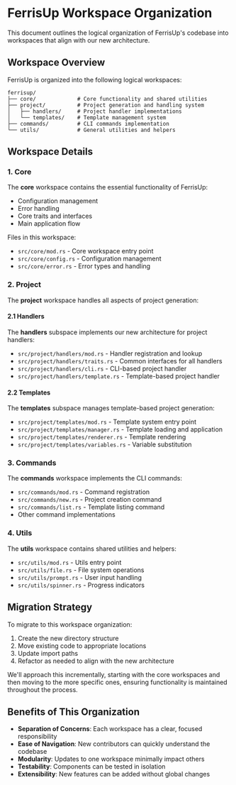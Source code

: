 # FerrisUp Workspace Organization

This document outlines the logical organization of FerrisUp's codebase into workspaces that align with our new architecture.

## Workspace Overview

FerrisUp is organized into the following logical workspaces:

```
ferrisup/
├── core/             # Core functionality and shared utilities
├── project/          # Project generation and handling system
│   ├── handlers/     # Project handler implementations
│   └── templates/    # Template management system
├── commands/         # CLI commands implementation
└── utils/            # General utilities and helpers
```

## Workspace Details

### 1. Core

The **core** workspace contains the essential functionality of FerrisUp:

- Configuration management
- Error handling
- Core traits and interfaces
- Main application flow

Files in this workspace:
- `src/core/mod.rs` - Core workspace entry point
- `src/core/config.rs` - Configuration management
- `src/core/error.rs` - Error types and handling

### 2. Project

The **project** workspace handles all aspects of project generation:

#### 2.1 Handlers

The **handlers** subspace implements our new architecture for project handlers:

- `src/project/handlers/mod.rs` - Handler registration and lookup
- `src/project/handlers/traits.rs` - Common interfaces for all handlers
- `src/project/handlers/cli.rs` - CLI-based project handler
- `src/project/handlers/template.rs` - Template-based project handler

#### 2.2 Templates

The **templates** subspace manages template-based project generation:

- `src/project/templates/mod.rs` - Template system entry point
- `src/project/templates/manager.rs` - Template loading and application
- `src/project/templates/renderer.rs` - Template rendering
- `src/project/templates/variables.rs` - Variable substitution

### 3. Commands

The **commands** workspace implements the CLI commands:

- `src/commands/mod.rs` - Command registration
- `src/commands/new.rs` - Project creation command
- `src/commands/list.rs` - Template listing command
- Other command implementations

### 4. Utils

The **utils** workspace contains shared utilities and helpers:

- `src/utils/mod.rs` - Utils entry point
- `src/utils/file.rs` - File system operations
- `src/utils/prompt.rs` - User input handling
- `src/utils/spinner.rs` - Progress indicators

## Migration Strategy

To migrate to this workspace organization:

1. Create the new directory structure
2. Move existing code to appropriate locations
3. Update import paths
4. Refactor as needed to align with the new architecture

We'll approach this incrementally, starting with the core workspaces and then moving to the more specific ones, ensuring functionality is maintained throughout the process.

## Benefits of This Organization

- **Separation of Concerns**: Each workspace has a clear, focused responsibility
- **Ease of Navigation**: New contributors can quickly understand the codebase
- **Modularity**: Updates to one workspace minimally impact others
- **Testability**: Components can be tested in isolation
- **Extensibility**: New features can be added without global changes
